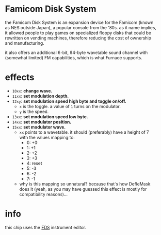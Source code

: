 # Famicom Disk System

the Famicom Disk System is an expansion device for the Famicom (known as NES outside Japan), a popular console from the '80s.
as it name implies, it allowed people to play games on specialized floppy disks that could be rewritten on vending machines, therefore reducing the cost of ownership and manufacturing.

it also offers an additional 6-bit, 64-byte wavetable sound channel with (somewhat limited) FM capabilities, which is what Furnace supports.

# effects

- `10xx`: **change wave.**
- `11xx`: **set modulation depth.**
- `12xy`: **set modulation speed high byte and toggle on/off.**
  - `x` is the toggle. a value of `1` turns on the modulator.
  - `y` is the speed.
- `13xx`: **set modulation speed low byte.**
- `14xx`: **set modulator position.**
- `15xx`: **set modulator wave.**
  - `xx` points to a wavetable. it should (preferably) have a height of 7 with the values mapping to:
    - 0: +0
    - 1: +1
    - 2: +2
    - 3: +3
    - 4: reset
    - 5: -3
    - 6: -2
    - 7: -1
  - why is this mapping so unnatural? because that's how DefleMask does it (yeah, as you may have guessed this effect is mostly for compatibility reasons)...

# info

this chip uses the [FDS](../4-instrument/fds.md) instrument editor.
